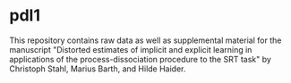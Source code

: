 # pdl1
This repository contains raw data as well as supplemental material for the manuscript "Distorted estimates of implicit and explicit learning in applications of the process-dissociation procedure to the SRT task" by Christoph Stahl, Marius Barth, and Hilde Haider.

